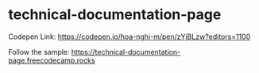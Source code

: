 ﻿# technical-documentation-page

Codepen Link: https://codepen.io/hoa-nghi-m/pen/zYjBLzw?editors=1100

Follow the sample: https://technical-documentation-page.freecodecamp.rocks
